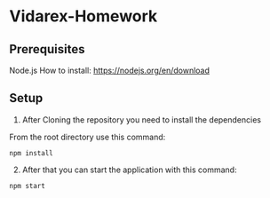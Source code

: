 # Vidarex-Homework

## Prerequisites

Node.js
How to install: https://nodejs.org/en/download

## Setup

1. After Cloning the repository you need to install the dependencies

From the root directory use this command:

```
npm install
```

2. After that you can start the application with this command:

```
npm start
```
